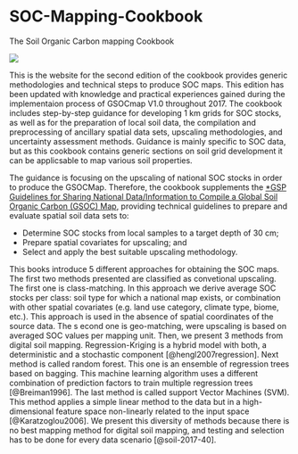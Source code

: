 # SOC-Mapping-Cookbook
The Soil Organic Carbon mapping Cookbook


![](https://travis-ci.org/FAO-GSP/SOC-Mapping-Cookbook.svg?branch=master)

This is the website for the second edition of the cookbook provides generic methodologies and technical steps to 
produce SOC maps. This edition has been updated with knowledge and practical experiences gained during the implementaion 
process of GSOCmap V1.0 throughout 2017. The cookbook includes step-by-step guidance for developing 1 km grids for SOC 
stocks, as well as for the preparation of local soil data, the compilation and preprocessing of ancillary spatial data 
sets, upscaling methodologies, and uncertainty assessment methods. Guidance is mainly specific to SOC data, but as this 
cookbook contains generic sections on soil grid development it can be applicsable to map various soil properties. 

The guidance is focusing on the upscaling of national SOC stocks in order to produce the GSOCMap. Therefore, the 
cookbook supplements the [*GSP Guidelines for Sharing National Data/Information to Compile a Global Soil Organic 
Carbon (GSOC) Map](http://www.fao.org/3/a-bp164e.pdf), providing technical guidelines to prepare and evaluate spatial 
soil data sets to: 

* Determine SOC stocks from local samples to a target depth of 30 cm;
* Prepare spatial covariates for upscaling; and
* Select and apply the best suitable upscaling methodology.

This books introduce 5 different approaches for obtaining the SOC maps. The first two methods presented are classified 
as convetional upscaling. The first one is class-matching. In this approach we derive average SOC stocks per class: 
soil type for which a national map exists, or combination with other spatial covariates (e.g. land use category, 
climate type, biome, etc.). This approach is used in the absence of spatial coordinates of the source data. The s
econd one is geo-matching, were upscaling is based on averaged SOC values per mapping unit. Then, we present 3 methods 
from digital soil mapping. Regression-Kriging is a hybrid model with both, a deterministic and a stochastic component 
[@hengl2007regression]. Next method is called random forest. This one is an ensemble of regression trees based on bagging.
This machine learning algorithm uses a different combination of prediction factors to train multiple regression trees 
[@Breiman1996]. The last method is called support Vector Machines (SVM). This method applies a simple linear method to 
the data but in a high-dimensional feature space non-linearly related to the input space [@Karatzoglou2006]. We present 
this diversity of methods because there is no best mapping method for digital soil mapping, and testing and selection 
has to be done for every data scenario [@soil-2017-40].
